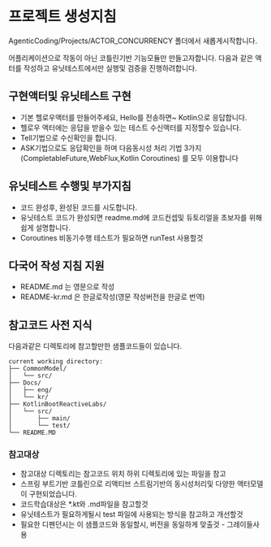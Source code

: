 
# 프로젝트 생성지침

AgenticCoding/Projects/ACTOR_CONCURRENCY 폴더에서 새롭게시작합니다.

어플리케이션으로 작동이 아닌 코틀린기반 기능모듈만 만들고자합니다.
다음과 같은 액터를 작성하고 유닛테스트에서만 실행및 검증을 진행하려합니다.

## 구현액터및 유닛테스트 구현
- 기본 헬로우액터를 만들어주세요, Hello를 전송하면~ Kotlin으로 응답합니다.
- 헬로우 액터에는 응답을 받을수 있는 테스트 수신액터를 지정할수 있습니다.
- Tell기법으로 수신확인을 합니다.
- ASK기법으로도 응답확인을 하며 다음동시성 처리 기법 3가지(CompletableFuture,WebFlux,Kotlin Coroutines) 를 모두 이용합니다

## 유닛테스트 수행및 부가지침
- 코드 완성후, 완성된 코드를 시도합니다.
- 유닛테스트 코드가 완성되면 readme.md에 코드컨셉및 듀토리얼을 초보자를 위해 쉽게 설명합니다.
- Coroutines 비동기수행 테스트가 필요하면 runTest 사용할것

## 다국어 작성 지침 지원
- README.md 는 영문으로 작성
- README-kr.md 은 한글로작성(영문 작성버전을 한글로 번역)

## 참고코드 사전 지식

다음과같은 디렉토리에 참고할만한 샘플코드들이 있습니다.

```
current working directory:
├── CommonModel/
│   └── src/
├── Docs/
│   ├── eng/
│   └── kr/
├── KotlinBootReactiveLabs/
│   └── src/
│       ├── main/
│       └── test/
└── README.MD
```

### 참고대상
- 참고대상 디렉토리는 참고코드 위치 하위 디렉토리에 있는 파일을 참고
- 스프링 부트기반 코틀린으로 리액티브 스트림기반의 동시성처리및 다양한 액터모델이 구현되었습니다.
- 코드학습대상은 *.kt와 .md파일을 참고할것
- 유닛테스트가 필요하게될시 test 파일에 사용되는 방식을 참고하고 개선할것
- 필요한 디펜던시는 이 샘플코드와 동일할시, 버전을 동일하게 맞출것 - 그레이들사용